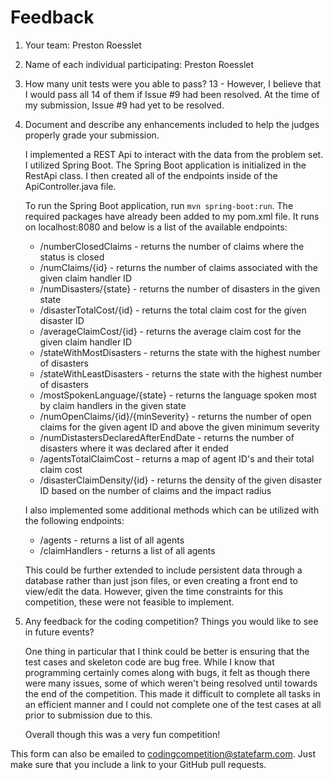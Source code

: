 # Feedback

1. Your team: Preston Roesslet
2. Name of each individual participating: Preston Roesslet
3. How many unit tests were you able to pass? 13 - However, I believe that I would pass all 14 of them if Issue #9 had been resolved. At the time of my submission, Issue #9 had yet to be resolved.
4. Document and describe any enhancements included to help the judges properly grade your submission.

   I implemented a REST Api to interact with the data from the problem set. I utilized Spring Boot. The Spring Boot application is initialized in the RestApi class. I then created all of the endpoints inside of the ApiController.java file.

   To run the Spring Boot application, run `mvn spring-boot:run`. The required packages have already been added to my pom.xml file. It runs on localhost:8080 and below is a list of the available endpoints:

   - /numberClosedClaims - returns the number of claims where the status is closed
   - /numClaims/{id} - returns the number of claims associated with the given claim handler ID
   - /numDisasters/{state} - returns the number of disasters in the given state
   - /disasterTotalCost/{id} - returns the total claim cost for the given disaster ID
   - /averageClaimCost/{id} - returns the average claim cost for the given claim handler ID
   - /stateWithMostDisasters - returns the state with the highest number of disasters
   - /stateWithLeastDisasters - returns the state with the highest number of disasters
   - /mostSpokenLanguage/{state} - returns the language spoken most by claim handlers in the given state
   - /numOpenClaims/{id}/{minSeverity} - returns the number of open claims for the given agent ID and above the given minimum severity
   - /numDistastersDeclaredAfterEndDate - returns the number of disasters where it was declared after it ended
   - /agentsTotalClaimCost - returns a map of agent ID's and their total claim cost
   - /disasterClaimDensity/{id} - returns the density of the given disaster ID based on the number of claims and the impact radius

   I also implemented some additional methods which can be utilized with the following endpoints:

   - /agents - returns a list of all agents
   - /claimHandlers - returns a list of all agents

   This could be further extended to include persistent data through a database rather than just json files, or even creating a front end to view/edit the data. However, given the time constraints for this competition, these were not feasible to implement.

5. Any feedback for the coding competition? Things you would like to see in future events?

   One thing in particular that I think could be better is ensuring that the test cases and skeleton code are bug free. While I know that programming certainly comes along with bugs, it felt as though there were many issues, some of which weren't being resolved until towards the end of the competition. This made it difficult to complete all tasks in an efficient manner and I could not complete one of the test cases at all prior to submission due to this.

   Overall though this was a very fun competition!

This form can also be emailed to [codingcompetition@statefarm.com](mailto:codingcompetition@statefarm.com). Just make sure that you include a link to your GitHub pull requests.

